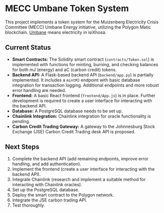 # MECC Umbane Token System

This project implements a token system for the Muizenberg Electricity Crisis Committee (MECC) Umbane Energy initiative, utilizing the Polygon Matic blockchain. [Umbane](https://glosbe.com/xh/en/umbane) means electricity in isiXhosa.

## Current Status

*   **Smart Contracts:**  The Solidity smart contract (`contracts/Token.sol`) is implemented with functions for minting, burning, and checking balances for both mJ (energy) and aC (carbon credit) tokens.
*   **Backend API:** A Flask-based backend API (`backend/app.py`) is partially implemented.  It includes a `mintMJ` endpoint with basic database integration for transaction logging.  Additional endpoints and more robust error handling are needed.
*   **Frontend:** A basic React frontend (`frontend/App.js`) is in place.  Further development is required to create a user interface for interacting with the backend API.
*   **Database:** A PostgreSQL database needs to be set up.
*   **Chainlink Integration:**  Chainlink integration for oracle functionality is pending.
* **Carbon Credit Trading Gateway:** A gateway to the Johnnesburg Stock Exchange (JSE) Carbon Credit Trading desk API is proposed.

## Next Steps

1.  Complete the backend API (add remaining endpoints, improve error handling, and add authentication).
2.  Implement the frontend (create a user interface for interacting with the backend API).
3.  Integrate Chainlink (research and implement a suitable method for interacting with Chainlink oracles).
4.  Set up the PostgreSQL database.
5.  Deploy the smart contract to the Polygon network.
6. Integrate the JSE carbon trading API.
7.  Test thoroughly.

